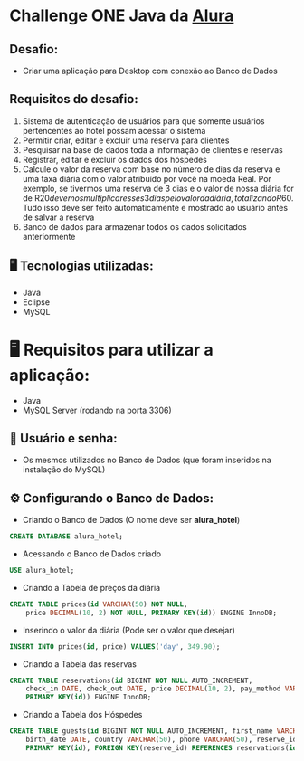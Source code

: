 # Challenge ONE Java da [Alura](https://www.alura.com.br/)
## Desafio:
- Criar uma aplicação para Desktop com conexão ao Banco de Dados
## Requisitos do desafio:
1. Sistema de autenticação de usuários para que somente usuários pertencentes ao hotel possam acessar o sistema
2. Permitir criar, editar e excluir uma reserva para clientes
3. Pesquisar na base de dados toda a informação de clientes e reservas
4. Registrar, editar e excluir os dados dos hóspedes
5. Calcule o valor da reserva com base no número de dias da reserva e uma taxa diária com o valor atribuído por você na moeda Real. Por exemplo, se tivermos uma reserva de 3 dias e o valor de nossa diária for de R$20 devemos multiplicar esses 3 dias pelo valor da diária, totalizando R$60. Tudo isso deve ser feito automaticamente e mostrado ao usuário antes de salvar a reserva
6. Banco de dados para armazenar todos os dados solicitados anteriormente

## 🖥️ Tecnologias utilizadas:

- Java
- Eclipse
- MySQL

# 🖥️ Requisitos para utilizar a aplicação:

- Java
- MySQL Server (rodando na porta 3306)

## 🔐 Usuário e senha:
- Os mesmos utilizados no Banco de Dados (que foram inseridos na instalação do MySQL)

## ⚙️ Configurando o Banco de Dados:

- Criando o Banco de Dados (O nome deve ser **alura_hotel**)
```sql
CREATE DATABASE alura_hotel;
```
- Acessando o Banco de Dados criado

```sql
USE alura_hotel;
```
- Criando a Tabela de preços da diária

```sql
CREATE TABLE prices(id VARCHAR(50) NOT NULL,
	price DECIMAL(10, 2) NOT NULL, PRIMARY KEY(id)) ENGINE InnoDB;
```
- Inserindo o valor da diária (Pode ser o valor que desejar)
```sql
INSERT INTO prices(id, price) VALUES('day', 349.90);
```
- Criando a Tabela das reservas
```sql
CREATE TABLE reservations(id BIGINT NOT NULL AUTO_INCREMENT,
	check_in DATE, check_out DATE, price DECIMAL(10, 2), pay_method VARCHAR(50),
	PRIMARY KEY(id)) ENGINE InnoDB;
```
- Criando a Tabela dos Hóspedes
```sql
CREATE TABLE guests(id BIGINT NOT NULL AUTO_INCREMENT, first_name VARCHAR(50), last_name VARCHAR(50),
	birth_date DATE, country VARCHAR(50), phone VARCHAR(50), reserve_id BIGINT,
	PRIMARY KEY(id), FOREIGN KEY(reserve_id) REFERENCES reservations(id)) ENGINE InnoDB;
```

